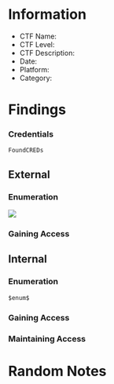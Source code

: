 # Information
- CTF Name: 
- CTF Level:
- CTF Description: 
- Date: 
- Platform: 
- Category: 

# Findings
### Credentials
`FoundCREDs`
## External
### Enumeration
![](https://i.imgur.com/y6xgGjc.png)


### Gaining Access


## Internal
### Enumeration
`$enum$`

### Gaining Access


### Maintaining Access


# Random Notes